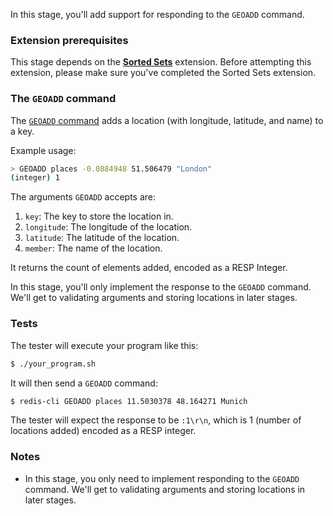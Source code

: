 In this stage, you'll add support for responding to the `GEOADD` command.

### Extension prerequisites

This stage depends on the [**Sorted Sets**](https://redis.io/docs/latest/data-types/sorted-sets/) extension. Before attempting this extension, please make sure you've completed the Sorted Sets extension.

### The `GEOADD` command

The [`GEOADD` command](https://redis.io/docs/latest/commands/geoadd/) adds a location (with longitude, latitude, and name) to a key.

Example usage:

```bash
> GEOADD places -0.0884948 51.506479 "London"
(integer) 1
```

The arguments `GEOADD` accepts are:

1. `key`: The key to store the location in.
2. `longitude`: The longitude of the location.
3. `latitude`: The latitude of the location.
4. `member`: The name of the location.

It returns the count of elements added, encoded as a RESP Integer.

In this stage, you'll only implement the response to the `GEOADD` command. We'll get to validating arguments and storing locations in later stages.

### Tests

The tester will execute your program like this:

```bash
$ ./your_program.sh
```

It will then send a `GEOADD` command:

```bash
$ redis-cli GEOADD places 11.5030378 48.164271 Munich
```

The tester will expect the response to be `:1\r\n`, which is 1 (number of locations added) encoded as a RESP integer.

### Notes

- In this stage, you only need to implement responding to the `GEOADD` command. We'll get to validating arguments and storing locations in later stages.
